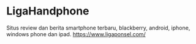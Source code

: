 # LigaHandphone
Situs review dan berita smartphone terbaru, blackberry, android, iphone, windows phone dan ipad. https://www.ligaponsel.com/
